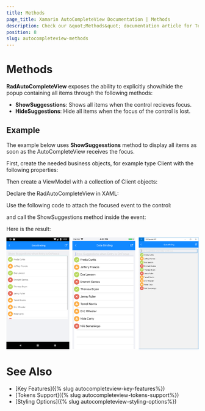 ```yaml
---
title: Methods
page_title: Xamarin AutoCompleteView Documentation | Methods
description: Check our &quot;Methods&quot; documentation article for Telerik AutoCompleteView for Xamarin control.
position: 8
slug: autocompleteview-methods
---
```


# Methods

**RadAutoCompleteView** exposes the ability to explicitly show/hide the popup containing all items through the following methods:

* **ShowSuggesstions**: Shows all items when the control recieves focus.
* **HideSuggestions**: Hide all items when the focus of the control is lost.

## Example

The example below uses **ShowSuggesstions** method to display all items as soon as the AutoCompleteView receives the focus. 

First, create the needed business objects, for example type Client with the following properties:

<snippet id='autocompleteview-features-businessobject'/>

Then create a ViewModel with a collection of Client objects:

<snippet id='autocompleteview-features-viewmodel'/>

Declare the RadAutoCompleteView in XAML:

<snippet id='autocompleteview-features-data-binding'/>

Use the following code to attach the focused event to the control:

<snippet id='autocompleteview-focused'/>

and call the ShowSuggestions method inside the event:

<snippet id='autocompleteview-showsuggestions'/>

Here is the result:

![AutoCompleteView ShowSuggestions](images/autocompleteview-showsuggestions.png "AutoCompleteView ShowSuggestions")

# See Also

- [Key Features]({% slug autocompleteview-key-features%})
- [Tokens Support]({% slug autocompleteview-tokens-support%})
- [Styling Options]({% slug autocompleteview-styling-options%})
